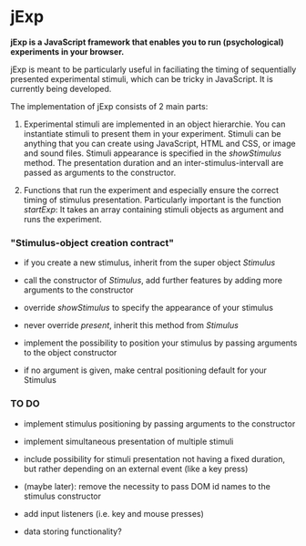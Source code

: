 # jExp

**jExp is a JavaScript framework that enables you to run (psychological) experiments in your browser.**

jExp is meant to be particularly useful in faciliating the timing of sequentially presented experimental stimuli, which can be tricky in JavaScript. It is currently being developed. 

The implementation of jExp consists of 2 main parts:

1. Experimental stimuli are implemented in an object hierarchie. You can instantiate stimuli to present them in your experiment. Stimuli can be anything that you can create using JavaScript, HTML and CSS, or image and sound files. Stimuli appearance is specified in the *showStimulus* method. The presentation duration and an inter-stimulus-intervall are passed as arguments to the constructor.

2. Functions that run the experiment and especially ensure the correct timing of stimulus presentation. Particularly important is the function *startExp*: It takes an array containing stimuli objects as argument and runs the experiment.


### "Stimulus-object creation contract"

- if you create a new stimulus, inherit from the super object *Stimulus*

- call the constructor of *Stimulus*, add further features by adding more arguments to the constructor

- override *showStimulus* to specify the appearance of your stimulus

- never override *present*, inherit this method from *Stimulus*

- implement the possibility to position your stimulus by passing arguments to the object constructor

- if no argument is given, make central positioning default for your Stimulus


### TO DO

- implement stimulus positioning by passing arguments to the constructor

- implement simultaneous presentation of multiple stimuli

- include possibility for stimuli presentation not having a fixed duration, but rather depending on an external event (like a key press)

- (maybe later): remove the necessity to pass DOM id names to the stimulus constructor

- add input listeners (i.e. key and mouse presses)

- data storing functionality?